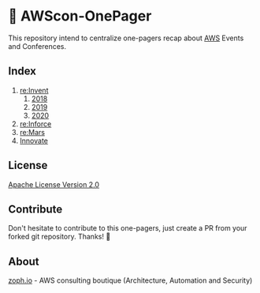 # 📝 AWScon-OnePager

This repository intend to centralize one-pagers recap about [AWS](https://aws.amazon.com/events/) Events and Conferences.

## Index

1. [re:Invent](https://reinvent.awsevents.com/)
   1. [2018](reinvent/reinvent-2018.md)
   2. [2019](reinvent/reinvent-2019.md)
   3. [2020](reinvent/reinvent-2020.md)
2. [re:Inforce](https://reinforce.awsevents.com/)
3. [re:Mars]()
4. [Innovate](https://aws.amazon.com/events/aws-innovate/)

## License

[Apache License Version 2.0](LICENSE)

## Contribute

Don't hesitate to contribute to this one-pagers, just create a PR from your forked git repository. Thanks! 🤝

## About

[zoph.io](https://zoph.io) - AWS consulting boutique (Architecture, Automation and Security)